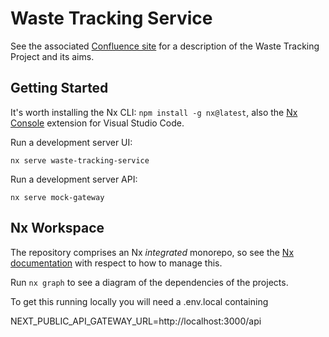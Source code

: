 # Waste Tracking Service

See the associated [Confluence site][1] for a description of the Waste Tracking
Project and its aims.

## Getting Started

It's worth installing the Nx CLI: `npm install -g nx@latest`, also the [Nx
Console][2] extension for Visual Studio Code.

Run a development server UI:

```
nx serve waste-tracking-service
```

Run a development server API:

```
nx serve mock-gateway
```

## Nx Workspace

The repository comprises an Nx _integrated_ monorepo, so see the [Nx
documentation][3] with respect to how to manage this.

Run `nx graph` to see a diagram of the dependencies of the projects.

[1]: https://eaflood.atlassian.net/wiki/spaces/WTPG/overview
[2]: https://marketplace.visualstudio.com/items?itemName=nrwl.angular-console
[3]: https://nx.dev/

To get this running locally you will need a .env.local containing

NEXT_PUBLIC_API_GATEWAY_URL=http://localhost:3000/api
